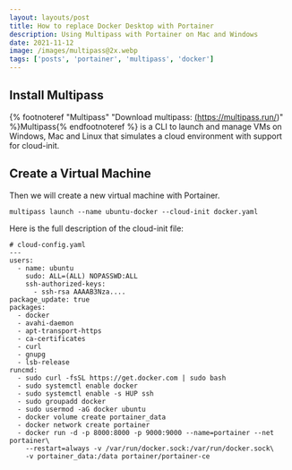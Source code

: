 ```yaml
---
layout: layouts/post
title: How to replace Docker Desktop with Portainer
description: Using Multipass with Portainer on Mac and Windows
date: 2021-11-12
image: /images/multipass@2x.webp
tags: ['posts', 'portainer', 'multipass', 'docker']
---
```

## Install Multipass

{% footnoteref "Multipass" "Download multipass: <a href='https://multipass.run/'>(https://multipass.run/)</a>" %}Multipass{% endfootnoteref %} is a CLI to launch and manage VMs on Windows, Mac and Linux that simulates a cloud environment with support for cloud-init.

## Create a Virtual Machine

Then we will create a new virtual machine with Portainer.

```shell
multipass launch --name ubuntu-docker --cloud-init docker.yaml
```

Here is the full description of the cloud-init file:

```yaml/*
# cloud-config.yaml
---
users:
  - name: ubuntu
    sudo: ALL=(ALL) NOPASSWD:ALL
    ssh-authorized-keys:
      - ssh-rsa AAAAB3Nza....
package_update: true
packages:
  - docker
  - avahi-daemon
  - apt-transport-https
  - ca-certificates
  - curl
  - gnupg
  - lsb-release
runcmd:
  - sudo curl -fsSL https://get.docker.com | sudo bash
  - sudo systemctl enable docker
  - sudo systemctl enable -s HUP ssh
  - sudo groupadd docker
  - sudo usermod -aG docker ubuntu
  - docker volume create portainer_data
  - docker network create portainer
  - docker run -d -p 8000:8000 -p 9000:9000 --name=portainer --net portainer\
    --restart=always -v /var/run/docker.sock:/var/run/docker.sock\
    -v portainer_data:/data portainer/portainer-ce
```

